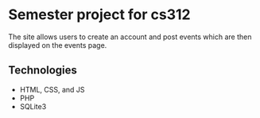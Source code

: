 # Semester project for cs312

The site allows users to create an account and post events which are then displayed on the events page.  

## Technologies 
* HTML, CSS, and JS
* PHP
* SQLite3




